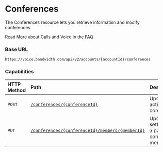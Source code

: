# Conferences
The Conferences resource lets you retrieve information and modify conferences.

<aside class="alert general small">
<p>
Read More about Calls and Voice in the <a href="http://dev.bandwidth.com/faq/#voice">FAQ</a>
</p>
</aside>

### Base URL

`https://voice.bandwidth.com/api/v2/accounts/{accountId}/conferences`

### Capabilities

| HTTP Method                      | Path                                                                                             | Description                                           |
|:---------------------------------|:-------------------------------------------------------------------------------------------------|:------------------------------------------------------|
| <code class="post">POST</code>   |[`/conferences/{conferenceId}`](postConferencesConferenceId.md)                                   | Update an active conference.                          |
| <code class="put">PUT</code>     |[`/conferences/{conferenceId}/members/{memberId}`](putConferencesConferenceIdMembersMemberId.md)  | Updates settings for a particular conference member   |
